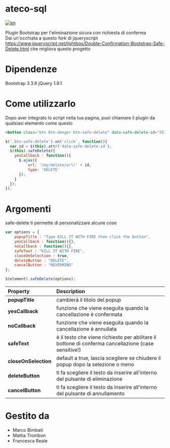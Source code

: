 # ateco-sql
[![en](https://img.shields.io/badge/lang-en-red.svg)](https://github.com/bimbo1989/safe-delete/blob/master/README.md)

Plugin Bootstrap per l'eliminazione sicura con richiesta di conferma <br/>
Dai un'occhiata a questo fork di jqueryscript https://www.jqueryscript.net/lightbox/Double-Confirmation-Bootstrap-Safe-Delete.html che migliora questo progetto

# Dipendenze
Bootstrap 3.3.6
jQuery 1.9.1

# Come utilizzarlo
Dopo aver integrato lo script nella tua pagina, puoi chiamare il plugin da qualsiasi elemento come questo

```html
<button class="btn btn-danger btn-safe-delete" data-safe-delete-id="3536">DELETE ME</button>
```

```javascript
$('.btn-safe-delete').on('click', function(){
  var id = $(this).attr('data-safe-delete-id');
  $(this).safeDelete({
    yesCallback : function(){
      $.ajax({
          url: '/my/delete/url/' + id,
          type: 'DELETE'
      });
    }
  });
});
```

# Argomenti
safe-delete ti permette di personalizzare alcune cose

```javascript
var options = {
    popupTitle : "Type KILL IT WITH FIRE then click the button",
    yesCallback : function(){},
    noCallback : function(){},
    safeText : "KILL IT WITH FIRE",
    closeOnSelection : true,
    deleteButton : "DELETE",
    cancelButton : "NEVERMIND"            
};

$(element).safeDelete(options);
```

| Property             | Description                                                                                           |
| :------------------- | :---------------------------------------------------------------------------------------------------- |
| **popupTitle**       | cambierà il titolo del popup                                                                          |
| **yesCallback**      | funzione che viene eseguita quando la cancellazione è confermata                                      |
| **noCallback**       | funzione che viene eseguita quando la cancellazione è annullata                                       |
| **safeText**         | è il testo che viene richiesto per abilitare il bottone di conferma cancellazione (case sensitive!)   |
| **closeOnSelection** | default a true, lascia scegliere se chiudere il popup dopo la selezione o meno                        |
| **deleteButton**     | ti fa scegliere il testo da inserire all'interno del pulsante di eliminazione                         |
| **cancelButton**     | ti fa scegliere il testo da inserire all'interno del pulsante di annullamento                         |

# Gestito da
- Marco Bimbati
- Mattia Trombon
- Francesca Reale
